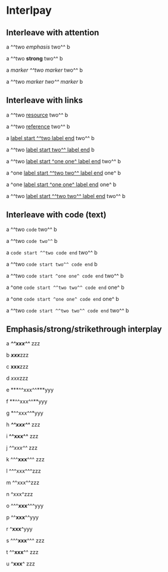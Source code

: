 # Interlpay

## Interleave with attention

a ^^two *emphasis* two^^ b

a ^^two **strong** two^^ b

a *marker ^^two marker* two^^ b

a ^^two *marker two^^ marker* b

## Interleave with links

a ^^two [resource](#) two^^ b

a ^^two [reference][#] two^^ b

a [label start ^^two label end](#) two^^ b

a ^^two [label start two^^ label end](#) b

a ^^two [label start ^one one^ label end](#) two^^ b

a ^one [label start ^^two two^^ label end](#) one^ b

a ^one [label start ^one one^ label end](#) one^ b

a ^^two [label start ^^two two^^ label end](#) two^^ b

[#]: #

## Interleave with code (text)

a ^^two `code` two^^ b

a ^^two `code two^^` b

a `code start ^^two code end` two^^ b

a ^^two `code start two^^ code end` b

a ^^two `code start ^one one^ code end` two^^ b

a ^one `code start ^^two two^^ code end` one^ b

a ^one `code start ^one one^ code end` one^ b

a ^^two `code start ^^two two^^ code end` two^^ b

## Emphasis/strong/strikethrough interplay

a ***^^xxx^^*** zzz

b ***xxx***zzz

c **xxx**zzz

d *xxx*zzz

e ***^^xxx^^***yyy

f **^^xxx^^**yyy

g *^^xxx^^*yyy

h ***^^xxx^^*** zzz

i **^^xxx^^** zzz

j *^^xxx^^* zzz

k ^^^**xxx**^^^ zzz

l ^^^xxx^^^zzz

m ^^xxx^^zzz

n ^xxx^zzz

o ^^^**xxx**^^^yyy

p ^^**xxx**^^yyy

r ^**xxx**^yyy

s ^^^**xxx**^^^ zzz

t ^^**xxx**^^ zzz

u ^**xxx**^ zzz
